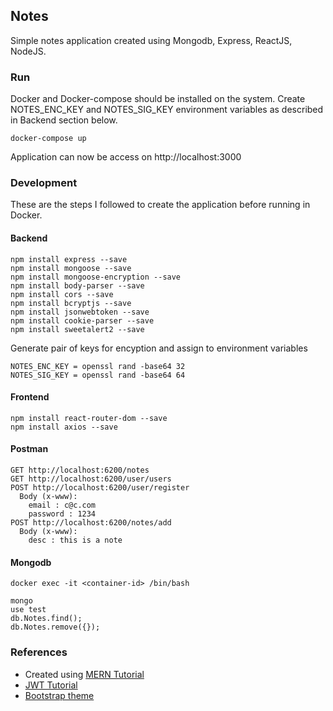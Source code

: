 ## Notes

Simple notes application created using Mongodb, Express, ReactJS, NodeJS.

### Run

Docker and Docker-compose should be installed on the system. Create NOTES_ENC_KEY and NOTES_SIG_KEY environment variables as described in Backend section below.

```console
docker-compose up
```

Application can now be access on http://localhost:3000

### Development

These are the steps I followed to create the application before running in Docker.

#### Backend

```console
npm install express --save
npm install mongoose --save
npm install mongoose-encryption --save
npm install body-parser --save
npm install cors --save
npm install bcryptjs --save
npm install jsonwebtoken --save
npm install cookie-parser --save
npm install sweetalert2 --save
```

Generate pair of keys for encyption and assign to environment variables
```console
NOTES_ENC_KEY = openssl rand -base64 32
NOTES_SIG_KEY = openssl rand -base64 64
```

#### Frontend

```console
npm install react-router-dom --save
npm install axios --save
```

#### Postman

```console
GET http://localhost:6200/notes
GET http://localhost:6200/user/users
POST http://localhost:6200/user/register
  Body (x-www):
    email : c@c.com
    password : 1234
POST http://localhost:6200/notes/add
  Body (x-www):
    desc : this is a note
```

#### Mongodb

```console
docker exec -it <container-id> /bin/bash
```
```console
mongo
use test
db.Notes.find();
db.Notes.remove({});
```

### References

- Created using [MERN Tutorial](https://medium.com/codebase/series-mern-from-scratch-to-a-robust-solution-1af15204e281)
- [JWT Tutorial](https://medium.com/@faizanv/authentication-for-your-react-and-express-application-w-json-web-tokens-923515826e0#4010)
- [Bootstrap theme](https://bootswatch.com/3/cerulean)
